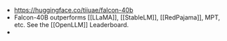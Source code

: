 - https://huggingface.co/tiiuae/falcon-40b
- Falcon-40B outperforms [[LLaMA]], [[StableLM]], [[RedPajama]], MPT, etc. See the [[OpenLLM]] Leaderboard.
-